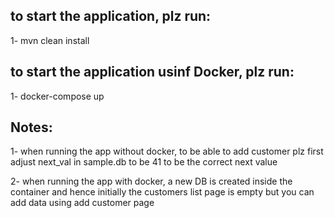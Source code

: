 ## to start the application, plz run:
1- mvn clean install

## to start the application usinf Docker, plz run:
1- docker-compose up

## Notes:
1- when running the app without docker, to be able to add customer plz first adjust next_val in sample.db to be 41 to be the correct next value

2- when running the app with docker, a new DB is created inside the container and hence initially the customers list page is empty but you can add data using add customer page

